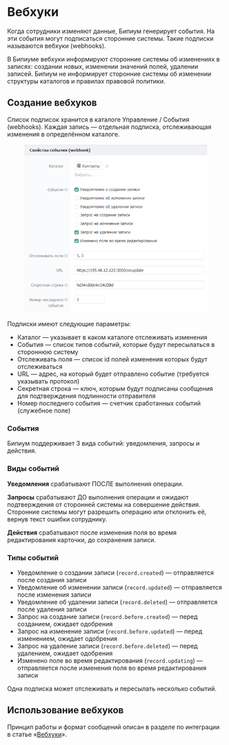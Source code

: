 # Вебхуки

Когда сотрудники изменяют данные, Бипиум генерирует события. На эти события могут подписаться сторонние системы. Такие подписки называются вебхуки (webhooks).

В Бипиуме вебхуки информируют сторонние системы об изменениях в записях: создании новых, изменении значений полей, удалении записей. Бипиум не информирует сторонние системы об изменении структуры каталогов и правилах правовой политики.

## Создание вебхуков

Список подписок хранится в каталоге Управление / События (webhooks). Каждая запись — отдельная подписка, отслеживающая изменения в определённом каталоге.

<figure><img src=".gitbook/assets/6. Создание вебхуков.png" alt=""><figcaption></figcaption></figure>

Подписки имеют следующие параметры:

* Каталог — указывает в каком каталоге отслеживать изменения
* События — список типов событий, которые будут пересылаться в стороннюю систему
* Отслеживать поля — список id полей изменения которых будут отслеживаться
* URL — адрес, на который будет отправлено событие (требуется указывать протокол)
* Секретная строка — ключ, которым будут подписаны сообщения для подтверждения подлинности отправителя
* Номер последнего события — счетчик сработанных событий (служебное поле)

### События

Бипиум поддерживает 3 вида событий: уведомления, запросы и действия.

### Виды событий

**Уведомления** срабатывают ПОСЛЕ выполнения операции.

**Запросы** срабатывают ДО выполнения операции и ожидают подтверждения от сторонней системы на совершение действия. Сторонние системы могут разрешить операцию или отклонить её, вернув текст ошибки сотруднику.

**Действия** срабатывают после изменения поля во время редактирования карточки, до сохранения записи.

### Типы событий

* Уведомление о создании записи (`record.created`) — отправляется после создания записи
* Уведомление об изменении записи (`record.updated`) — отправляется после изменения записи
* Уведомление об удалении записи (`record.deleted`) — отправляется после удаления записи
* Запрос на создание записи (`record.before.created`) — перед созданием, ожидает одобрения
* Запрос на изменение записи (`record.before.updated`) — перед изменением, ожидает одобрения
* Запрос на удаление записи (`record.before.deleted`) — перед удалением, ожидает одобрения
* Изменено поле во время редактирования (`record.updating`) — отправляется после изменения поля во время редактирования записи

Одна подписка может отслеживать и пересылать несколько событий.

## Использование вебхуков

Принцип работы и формат сообщений описан в разделе по интеграции в статье «[Вебхуки](webhooks.md)».
